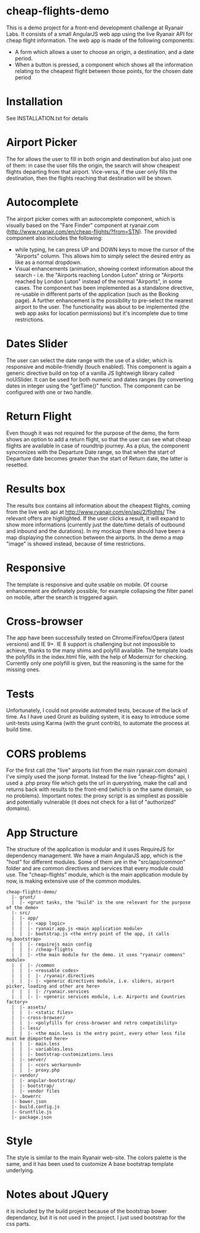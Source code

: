 # cheap-flights-demo
This is a demo project for a front-end development challenge at Ryanair Labs. 
It consists of a small AngularJS web app using the live Ryanair API for cheap flight information. The web app is made of the following components:

- A form which allows a user to choose an origin, a destination, and a date period. 
- When a button is pressed, a component which shows all the information relating to the cheapest flight between those points, for the chosen date period

# Installation
See INSTALLATION.txt for details

# Airport Picker
The for allows the user to fill in both origin and destination but also just one of them: in case the user fills the origin, 
the search will show cheapest flights departing from that airport. Vice-versa, if the user only fills the destination, then the flights reaching that destination will be shown.

# Autocomplete
The airport picker comes with an autocomplete component, which is visually based on the "Fare Finder" component at ryanair.com
(http://www.ryanair.com/en/cheap-flights/?from=STN).
The provided component also includes the following:
* while typing, he can press UP and DOWN keys to move the cursor of the "Airports" column. This allows him to simply select the desired entry as like as a normal dropdown. 
* Visual enhancements (animation, showing context information about the search - i.e. the "Airports reaching London Luton" string or "Airports reached by London Luton" instead of the normal "Airports", in some cases. 
The component has been implemented as a standalone directive, re-usable in different parts of the application (such as the Booking page).
A further enhancement is the possibility to pre-select the nearest airport to the user. The functionality was about to be implemented (the web app asks for location permissions) but it's incomplete due to time restrictions.

# Dates Slider
The user can select the date range with the use of a slider, which is responsive and mobile-friendly (touch enabled). This component is again a generic directive build on top of a vanilla JS lightweigh library called noUiSlider. It can be used for both numeric and dates ranges (by converting dates in integer using the "getTime()" function. 
The component can be configured with one or two handle. 

# Return Flight
Even though it was not required for the purpose of the demo, the form shows an option to add a return flight, so that the user can see what cheap flights are available in case of roundtrip journey. 
As a plus, the component syncronizes with the Departure Date range, so that when the start of Departure date becomes greater than the start of Return date, the latter is resetted. 

# Results box
The results box contains all information about the cheapest flights, coming from the live web api at 
http://www.ryanair.com/en/api/2/flights/
The relevant offers are highlighted. If the user clicks a result, it will expand to show more informations (currently just the date/time details of outbound and inbound and the durations). 
In my mockup there should have been a map displaying the connection between the airports. In the demo a map "image" is showed instead, because of time restrictions. 

# Responsive
The template is responsive and quite usable on mobile. Of course enhancement are definately possible, for example collapsing the filter panel on mobile, after the search is triggered again. 

# Cross-browser 
The app have been successfully tested on Chrome/Firefox/Opera (latest versions) and IE 9+. 
IE 8 support is challenging but not impossible to achieve, thanks to the many shims and polyfill available. 
The template loads the polyfills in the index.html file, with the help of Modernizr for checking. 
Currently only one polyfill is given, but the reasoning is the same for the missing ones. 

# Tests
Unfortunately, I could not provide automated tests, because of the lack of time. As I have used Grunt as building system, it is easy to introduce some unit-tests using Karma (with the grunt contrib), to automate the process at build time. 

# CORS problems
For the first call (the "live" airports list from the main ryanair.com domain) I've simply used the jsonp format. Instead for the live "cheap-flights" api, I used a .php proxy file which gets the url in querystring, make the call and returns back with results to the front-end (which is on the same domain, so no problems). 
Important notes: the proxy script is as simpliest as possible and potentially vulnerable (it does not check for a list of "authorized" domains).

# App Structure
The structure of the application is modular and it uses RequireJS for dependency management. 
We have a main AngularJS app, which is the "host" for different modules. Some of them are in the "src/app/common" folder and are common directives and services that every module could use. The "cheap-flights" module, which is the main application module by now, is making extensive use of the common modules.

```
cheap-flights-demo/
  |- grunt/
  |  |- <grunt tasks, the "build" is the one relevant for the purpose of the demo>
  |- src/
  |  |- app/
  |  |  |- <app logic>
  |  |  |- ryanair.app.js <main application module>
  |  |  |- bootstrap.js <the entry point of the app, it calls ng.bootstrap>
  |  |  |- requirejs main config
  |  |  |- /cheap-flights 
  |  |  |- <the main module for the demo. it uses "ryanair commons" module>
  |  |  |- /common
  |  |  |- <reusable codes>
  |  |  |  |- /ryanair.directives
  |  |  |- |- <generic directives module, i.e. sliders, airport picker, loading and other are here>
  |  |  |  |- /ryanair.services
  |  |  |- |- <generic services module, i.e. Airports and Countries factory>
  |  |- assets/
  |  |  |- <static files>
  |  |- cross-browser/
  |  |  |- <polyfills for cross-browser and retro compatibility>
  |  |- less/
  |  |  |- <the main.less is the entry point, every other less file must be @imported here>
  |  |  |- main.less
  |  |  |- variables.less
  |  |  |- bootstrap-customizations.less
  |  |- server/
  |  |  |- <cors workaround>
  |  |  |- proxy.php
  |- vendor/
  |  |- angular-bootstrap/
  |  |- bootstrap/
  |  |- vendor files
  |- .bowerrc
  |- bower.json
  |- build.config.js
  |- Gruntfile.js
  |- package.json
```

# Style
The style is similar to the main Ryanair web-site. The colors palette is the same, and it has been used to customize
A base bootstrap template underlying. 


# Notes about JQuery
it is included by the build project because of the bootstrap bower dependancy, but it is not used in the project. I just used bootstrap for the css parts.
